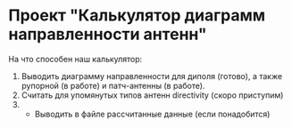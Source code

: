 # Проект "Калькулятор диаграмм направленности антенн"

На что способен наш калькулятор:
1. Выводить диаграмму направленности для диполя (готово), а также рупорной (в работе) и патч-антенны (в работе).
2. Считать для упомянутых типов антенн directivity (скоро приступим)
3. * Выводить в файле рассчитанные данные (если понадобится)

